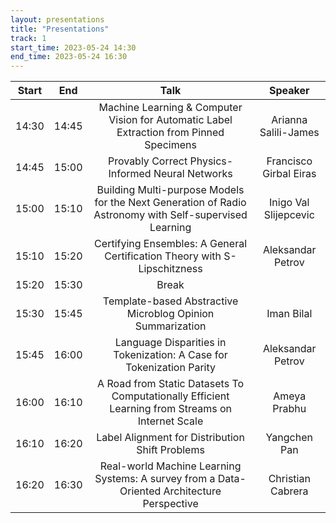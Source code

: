 ```yaml
---
layout: presentations
title: "Presentations"
track: 1
start_time: 2023-05-24 14:30
end_time: 2023-05-24 16:30
---
```


| Start      | End        | Talk                                                                                                   | Speaker                |
|   :----:   |   :----:   |   :----:                                                                                               |   :----:               |
| 14:30      |	14:45     |	Machine Learning & Computer Vision for Automatic Label Extraction from Pinned Specimens                | Arianna Salili-James   |
| 14:45	     | 15:00	    | Provably Correct Physics-Informed Neural Networks                                                      | Francisco Girbal Eiras |
| 15:00	     | 15:10	    | Building Multi-purpose Models for the Next Generation of Radio Astronomy with Self-supervised Learning | Inigo Val Slijepcevic  |
| 15:10	     | 15:20	    | Certifying Ensembles: A General Certification Theory with S-Lipschitzness                              | Aleksandar Petrov      |
| 15:20	     | 15:30	    | Break	                                                                                                 |                        |
| 15:30	     | 15:45	    | Template-based Abstractive Microblog Opinion Summarization	                                           | Iman Bilal             |
| 15:45	     | 16:00	    | Language Disparities in Tokenization: A Case for Tokenization Parity	                                 | Aleksandar Petrov      |
| 16:00	     | 16:10	    | A Road from Static Datasets To Computationally Efficient Learning from Streams on Internet Scale       | Ameya Prabhu           |
| 16:10	     | 16:20	    | Label Alignment for Distribution Shift Problems                                                        | Yangchen Pan           |
| 16:20	     | 16:30	    | Real-world Machine Learning Systems: A survey from a Data-Oriented Architecture Perspective            | Christian Cabrera      |


